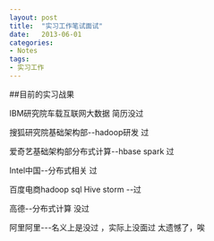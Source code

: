 ```yaml
---
layout: post
title:  "实习工作笔试面试"
date:   2013-06-01 
categories: 
- Notes 
tags:
- 实习工作
---
```


##目前的实习战果

IBM研究院车载互联网大数据  简历没过

搜狐研究院基础架构部--hadoop研发  过

爱奇艺基础架构部分布式计算--hbase spark  过

Intel中国--分布式相关  过

百度电商hadoop sql Hive storm --过

高德--分布式计算  没过

阿里阿里---名义上是没过 ，实际上没面过  太遗憾了，唉
